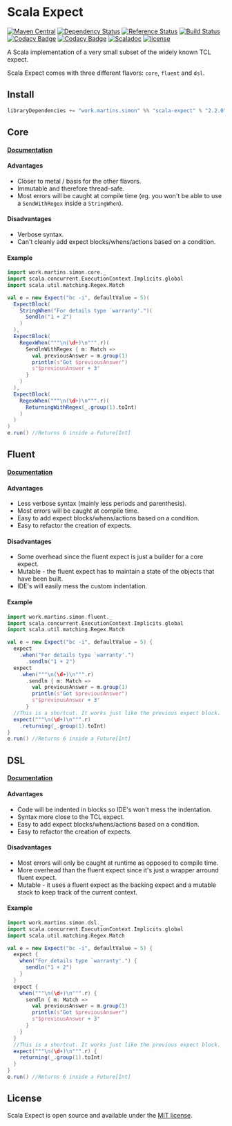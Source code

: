 # Scala Expect
[![Maven Central](https://maven-badges.herokuapp.com/maven-central/work.martins.simon/scala-expect_2.11/badge.svg?maxAge=604800)](https://maven-badges.herokuapp.com/maven-central/work.martins.simon/scala-expect_2.11)
[![Dependency Status](https://www.versioneye.com/java/work.martins.simon:scala-expect_2.11/badge.svg?style=plastic&maxAge=604800)](https://www.versioneye.com/java/work.martins.simon:scala-expect_2.11/)
[![Reference Status](https://www.versioneye.com/java/work.martins.simon:scala-expect_2.11/reference_badge.svg?style=plastic&maxAge=604800)](https://www.versioneye.com/java/work.martins.simon:scala-expect_2.11/references)
[![Build Status](https://travis-ci.org/Lasering/scala-expect.svg?branch=master&style=plastic&maxAge=604800)](https://travis-ci.org/Lasering/scala-expect)
[![Codacy Badge](https://api.codacy.com/project/badge/coverage/74ba0150f4034c8294e66f6b97a2f69f)](https://www.codacy.com/app/IST-DSI/scala-expect)
[![Codacy Badge](https://api.codacy.com/project/badge/grade/74ba0150f4034c8294e66f6b97a2f69f)](https://www.codacy.com/app/IST-DSI/scala-expect)
[![Scaladoc](http://javadoc-badge.appspot.com/work.martins.simon/scala-expect_2.11.svg?label=scaladoc&style=plastic&maxAge=604800)](https://Lasering.github.io/scala-expect/latest/api/)
[![license](http://img.shields.io/:license-MIT-blue.svg)](LICENSE)

A Scala implementation of a very small subset of the widely known TCL expect.

Scala Expect comes with three different flavors: `core`, `fluent` and `dsl`.

## Install
```scala
libraryDependencies += "work.martins.simon" %% "scala-expect" % "2.2.0"
```

## Core
#### [Documentation](../../wiki/Core)
#### Advantages
* Closer to metal / basis for the other flavors.
* Immutable and therefore thread-safe.
* Most errors will be caught at compile time (eg. you won't be able to use a `SendWithRegex` inside a `StringWhen`).

#### Disadvantages
* Verbose syntax.
* Can't cleanly add expect blocks/whens/actions based on a condition.

#### Example
```scala
import work.martins.simon.core._
import scala.concurrent.ExecutionContext.Implicits.global
import scala.util.matching.Regex.Match

val e = new Expect("bc -i", defaultValue = 5)(
  ExpectBlock(
    StringWhen("For details type `warranty'.")(
      Sendln("1 + 2")
    )
  ),
  ExpectBlock(
    RegexWhen("""\n(\d+)\n""".r)(
      SendlnWithRegex { m: Match =>
        val previousAnswer = m.group(1)
        println(s"Got $previousAnswer")
        s"$previousAnswer + 3"
      }
    )
  ),
  ExpectBlock(
	RegexWhen("""\n(\d+)\n""".r)(
	  ReturningWithRegex(_.group(1).toInt)
	)
  )
)
e.run() //Returns 6 inside a Future[Int]
```

## Fluent
#### [Documentation](../../wiki/Fluent)
#### Advantages
* Less verbose syntax (mainly less periods and parenthesis).
* Most errors will be caught at compile time.
* Easy to add expect blocks/whens/actions based on a condition.
* Easy to refactor the creation of expects.

#### Disadvantages
* Some overhead since the fluent expect is just a builder for a core expect.
* Mutable - the fluent expect has to maintain a state of the objects that have been built.
* IDE's will easily mess the custom indentation.

#### Example
```scala
import work.martins.simon.fluent._
import scala.concurrent.ExecutionContext.Implicits.global
import scala.util.matching.Regex.Match

val e = new Expect("bc -i", defaultValue = 5) {
  expect
    .when("For details type `warranty'.")
      .sendln("1 + 2")
  expect
    .when("""\n(\d+)\n""".r)
      .sendln { m: Match =>
        val previousAnswer = m.group(1)
        println(s"Got $previousAnswer")
        s"$previousAnswer + 3"
      }
  //This is a shortcut. It works just like the previous expect block.
  expect("""\n(\d+)\n""".r)
    .returning(_.group(1).toInt)
}
e.run() //Returns 6 inside a Future[Int]
```

## DSL
#### [Documentation](../../wiki/DSL)
#### Advantages
* Code will be indented in blocks so IDE's won't mess the indentation.
* Syntax more close to the TCL expect.
* Easy to add expect blocks/whens/actions based on a condition.
* Easy to refactor the creation of expects.

#### Disadvantages
* Most errors will only be caught at runtime as opposed to compile time.
* More overhead than the fluent expect since it's just a wrapper arround fluent expect.
* Mutable - it uses a fluent expect as the backing expect and a mutable stack to keep track of the current context.

#### Example
```scala
import work.martins.simon.dsl._
import scala.concurrent.ExecutionContext.Implicits.global
import scala.util.matching.Regex.Match

val e = new Expect("bc -i", defaultValue = 5) {
  expect {
    when("For details type `warranty'.") {
      sendln("1 + 2")
    }
  }
  expect {
    when("""\n(\d+)\n""".r) {
      sendln { m: Match =>
        val previousAnswer = m.group(1)
        println(s"Got $previousAnswer")
        s"$previousAnswer + 3"
      }
    }
  }
  //This is a shortcut. It works just like the previous expect block.
  expect("""\n(\d+)\n""".r) {
    returning(_.group(1).toInt)
  }
}
e.run() //Returns 6 inside a Future[Int]
```

## License
Scala Expect is open source and available under the [MIT license](LICENSE).
